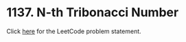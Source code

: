 # 1137. N-th Tribonacci Number

Click [here](https://leetcode.com/problems/n-th-tribonacci-number/description/)
for the LeetCode problem statement.
